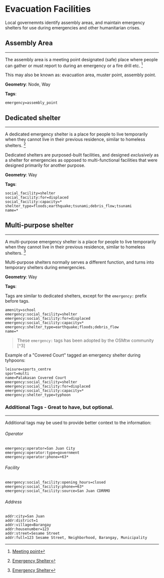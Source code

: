 # Evacuation Facilities

Local governemnts identify assembly areas,  and maintain emergency shelters for use during emergencies and other humanitarian crises.



## Assembly Area

---

The assembly area is a meeting point designated \(safe\) place where people can gather or must report to during an emergency or a fire drill etc. [^1]

This may also be known as: evacuation area, muster point, assembly point.

**Geometry**: Node, Way

**Tags**:

`emergency=assembly_point`

## 

## Dedicated shelter

---

A dedicated emergency shelter is a place for people to live temporarily when they cannot live in their previous residence, similar to homeless shelters. [^2]

Dedicated shelters are purposed-built facilities, and designed _exclusively_ as a shelter for emergencies as opposed to multi-functional facilities that were designed primarily for another purpose.

**Geometry**: Way

**Tags**:

```
social_facility=shelter
social_facility:for=displaced
social_facility:capacity=*
shelter_type=floods;earthquake;tsunami;debris_flow;tsunami
name=*
```

## 

## Multi-purpose shelter

---

A multi-purpose emergency shelter is a place for people to live temporarily when they cannot live in their previous residence, similar to homeless shelters. [^2]

Multi-purpose shelters normally serves a different function, and turns into temporary shelters during emergencies.

**Geometry**: Way

**Tags**:

Tags are similar to dedicated shelters, except for the `emergency:` prefix before tags.

```
amenity=school
emergency:social_facility=shelter
emergency:social_facility:for=displaced
emergency:social_facility:capacity=*
emergency:shelter_type=earthquake;floods;debris_flow
name=*
```

> These `emergency:` tags has been adopted by the OSMtw community [^3]

Example of a "Covered Court" tagged an emergency shelter during tyhpoons:

```
leisure=sports_centre
sport=multi
name=Palakasan Covered Court
emergency:social_facility=shelter
emergency:social_facility:for=displaced
emergency:social_facility:capacity=*
emergency:shelter_type=typhoon
```

### 

### Additional Tags - Great to have, but optional.

---

Additional tags may be used to provide better context to the information:

###### Operator

```
emergency:operator=San Juan City
emergency:operator:type=government
emergency:operator:phone=+63*
```

###### Facility

```
emergency:social_facility:opening_hours=closed 
emergency:social_facility:phone=+63*
emergency:social_facility:source=San Juan CDRRMO
```

###### Address

```
addr:city=San Juan
addr:district=1
addr:village=Barangay
addr:housenumber=123
addr:street=Sesame Street
addr:full=123 Sesame Street, Neighborhood, Barangay, Municipality
```

[^1]: [Meeting point](https://en.wikipedia.org/wiki/Meeting_point)

[^2]: [Emergency Shelter](https://en.wikipedia.org/wiki/Emergency_shelter)

